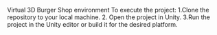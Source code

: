 Virtual 3D Burger Shop environment
To execute the project:
1.Clone the repository to your local machine.
2. Open the project in Unity.
3.Run the project in the Unity editor or build it for the
desired platform.

